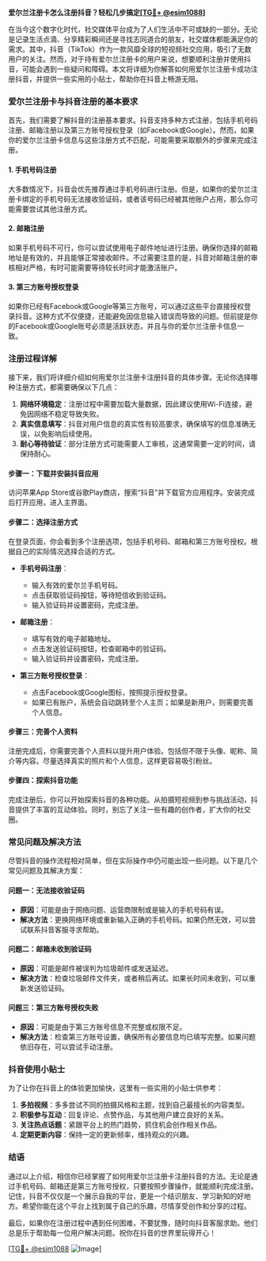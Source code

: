 **爱尔兰注册卡怎么注册抖音？轻松几步搞定[[TG💪+ @esim1088](https://t.me/s/esim1088)]**

在当今这个数字化时代，社交媒体平台成为了人们生活中不可或缺的一部分。无论是记录生活点滴、分享精彩瞬间还是寻找志同道合的朋友，社交媒体都能满足你的需求。其中，抖音（TikTok）作为一款风靡全球的短视频社交应用，吸引了无数用户的关注。然而，对于持有爱尔兰注册卡的用户来说，想要顺利注册并使用抖音，可能会遇到一些疑问和障碍。本文将详细为你解答如何用爱尔兰注册卡成功注册抖音，并提供一些实用的小贴士，帮助你在抖音上畅游无阻。

### 爱尔兰注册卡与抖音注册的基本要求

首先，我们需要了解抖音的注册基本要求。抖音支持多种方式注册，包括手机号码注册、邮箱注册以及第三方账号授权登录（如Facebook或Google）。然而，如果你的爱尔兰注册卡信息与这些注册方式不匹配，可能需要采取额外的步骤来完成注册。

#### 1. 手机号码注册
大多数情况下，抖音会优先推荐通过手机号码进行注册。但是，如果你的爱尔兰注册卡绑定的手机号码无法接收验证码，或者该号码已经被其他账户占用，那么你可能需要尝试其他注册方式。

#### 2. 邮箱注册
如果手机号码不可行，你可以尝试使用电子邮件地址进行注册。确保你选择的邮箱地址是有效的，并且能够正常接收邮件。不过需要注意的是，抖音对邮箱注册的审核相对严格，有时可能需要等待较长时间才能激活账户。

#### 3. 第三方账号授权登录
如果你已经有Facebook或Google等第三方账号，可以通过这些平台直接授权登录抖音。这种方式不仅便捷，还能避免因信息输入错误而导致的问题。但前提是你的Facebook或Google账号必须是活跃状态，并且与你的爱尔兰注册卡信息一致。

### 注册过程详解

接下来，我们将详细介绍如何用爱尔兰注册卡注册抖音的具体步骤。无论你选择哪种注册方式，都需要确保以下几点：

1. **网络环境稳定**：注册过程中需要加载大量数据，因此建议使用Wi-Fi连接，避免因网络不稳定导致失败。
2. **真实信息填写**：抖音对用户信息的真实性有较高要求，确保填写的信息准确无误，以免影响后续使用。
3. **耐心等待验证**：部分注册方式可能需要人工审核，这通常需要一定的时间，请保持耐心。

#### 步骤一：下载并安装抖音应用
访问苹果App Store或谷歌Play商店，搜索“抖音”并下载官方应用程序。安装完成后打开应用，进入主界面。

#### 步骤二：选择注册方式
在登录页面，你会看到多个注册选项，包括手机号码、邮箱和第三方账号授权。根据自己的实际情况选择合适的方式。

- **手机号码注册**：
  - 输入有效的爱尔兰手机号码。
  - 点击获取验证码按钮，等待短信收到验证码。
  - 输入验证码并设置密码，完成注册。

- **邮箱注册**：
  - 填写有效的电子邮箱地址。
  - 点击发送验证码按钮，检查邮箱中的验证码。
  - 输入验证码并设置密码，完成注册。

- **第三方账号授权登录**：
  - 点击Facebook或Google图标，按照提示授权登录。
  - 如果已有账户，系统会自动跳转至个人主页；如果是新用户，则需要完善个人信息。

#### 步骤三：完善个人资料
注册完成后，你需要完善个人资料以提升用户体验。包括但不限于头像、昵称、简介等内容。尽量选择真实的照片和个人信息，这样更容易吸引粉丝。

#### 步骤四：探索抖音功能
完成注册后，你可以开始探索抖音的各种功能。从拍摄短视频到参与挑战活动，抖音提供了丰富的互动体验。同时，别忘了关注一些有趣的创作者，扩大你的社交圈。

### 常见问题及解决方法

尽管抖音的操作流程相对简单，但在实际操作中仍可能出现一些问题。以下是几个常见问题及其解决方案：

#### 问题一：无法接收验证码
- **原因**：可能是由于网络问题、运营商限制或是输入的手机号码有误。
- **解决方法**：更换网络环境或重新输入正确的手机号码。如果仍然无效，可以尝试联系抖音客服寻求帮助。

#### 问题二：邮箱未收到验证码
- **原因**：可能是邮件被误判为垃圾邮件或发送延迟。
- **解决方法**：检查垃圾邮件文件夹，或者稍后再试。如果长时间未收到，可以重新发送验证码。

#### 问题三：第三方账号授权失败
- **原因**：可能是由于第三方账号信息不完整或权限不足。
- **解决方法**：检查第三方账号设置，确保所有必要信息均已填写完整。如果问题依旧存在，可以尝试手动注册。

### 抖音使用小贴士

为了让你在抖音上的体验更加愉快，这里有一些实用的小贴士供参考：

1. **多拍视频**：多多尝试不同的拍摄风格和主题，找到自己最擅长的内容类型。
2. **积极参与互动**：回复评论、点赞作品，与其他用户建立良好的关系。
3. **关注热点话题**：紧跟平台上的热门趋势，抓住机会创作相关作品。
4. **定期更新内容**：保持一定的更新频率，维持观众的兴趣。

### 结语

通过以上介绍，相信你已经掌握了如何用爱尔兰注册卡注册抖音的方法。无论是通过手机号码、邮箱还是第三方账号授权，只要按照步骤操作，就能顺利完成注册。记住，抖音不仅仅是一个展示自我的平台，更是一个结识朋友、学习新知的好地方。希望你能在这个平台上找到属于自己的乐趣，尽情享受创作和分享的过程。

最后，如果你在注册过程中遇到任何困难，不要犹豫，随时向抖音客服求助。他们总是乐于帮助每一位用户解决问题。祝你在抖音的世界里玩得开心！

[[TG💪+ @esim1088](https://t.me/s/esim1088) ![Image](https://i.postimg.cc/4NQfJmqS/Snipaste-2025-05-13-00-14-12.png)]
